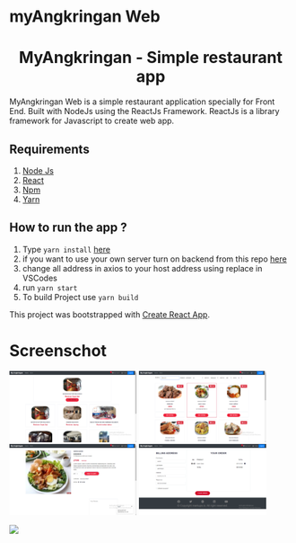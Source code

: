 # myAngkringan Web

<h1 align="center">MyAngkringan - Simple restaurant app</h1>



MyAngkringan Web is a simple restaurant application specially for Front End. Built with NodeJs using the ReactJs Framework.
ReactJs is a library framework for Javascript to create web app.

## Requirements
1. <a href="https://nodejs.org/en/download/">Node Js</a>
2. <a href="https://github.com/facebook/react">React</a>
3. <a href="https://www.npmjs.com/">Npm</a>
3. <a href="https://yarnpkg.com/">Yarn</a>

## How to run the app ?
1. Type `yarn install` [here](#requirements)
2. if you want to use your own server turn on backend from this repo [here](https://github.com/auliaramadhan/myAngkringan)
2. change all address in axios to your host address using replace in VSCodes
3. run `yarn start`
4. To build Project use `yarn build`


This project was bootstrapped with [Create React App](https://github.com/facebook/create-react-app).

# Screenschot

<p float="left">
  <img src="./frontend1.png" width="45%" />
  <img src="./frontend2.png" width="45%" />
  <img src="./frontend3.png" width="45%" />
  <img src="./frontend4.png" width="45%" />
</p>
<img src="./gif.png" width="40%" />




<!-- ## Available Scripts

In the project directory, you can run:

### `yarn start`

Runs the app in the development mode.<br />
Open [http://localhost:3000](http://localhost:3000) to view it in the browser.

The page will reload if you make edits.<br />
You will also see any lint errors in the console.

### `yarn test`

Launches the test runner in the interactive watch mode.<br />
See the section about [running tests](https://facebook.github.io/create-react-app/docs/running-tests) for more information.

### `yarn build`

Builds the app for production to the `build` folder.<br />
It correctly bundles React in production mode and optimizes the build for the best performance.

The build is minified and the filenames include the hashes.<br />
Your app is ready to be deployed!

See the section about [deployment](https://facebook.github.io/create-react-app/docs/deployment) for more information.

### `yarn eject`

**Note: this is a one-way operation. Once you `eject`, you can’t go back!**

If you aren’t satisfied with the build tool and configuration choices, you can `eject` at any time. This command will remove the single build dependency from your project.

Instead, it will copy all the configuration files and the transitive dependencies (Webpack, Babel, ESLint, etc) right into your project so you have full control over them. All of the commands except `eject` will still work, but they will point to the copied scripts so you can tweak them. At this point you’re on your own.

You don’t have to ever use `eject`. The curated feature set is suitable for small and middle deployments, and you shouldn’t feel obligated to use this feature. However we understand that this tool wouldn’t be useful if you couldn’t customize it when you are ready for it.

## Learn More

You can learn more in the [Create React App documentation](https://facebook.github.io/create-react-app/docs/getting-started).

To learn React, check out the [React documentation](https://reactjs.org/).

### Code Splitting

This section has moved here: https://facebook.github.io/create-react-app/docs/code-splitting

### Analyzing the Bundle Size

This section has moved here: https://facebook.github.io/create-react-app/docs/analyzing-the-bundle-size

### Making a Progressive Web App

This section has moved here: https://facebook.github.io/create-react-app/docs/making-a-progressive-web-app

### Advanced Configuration

This section has moved here: https://facebook.github.io/create-react-app/docs/advanced-configuration

### Deployment

This section has moved here: https://facebook.github.io/create-react-app/docs/deployment

### `yarn build` fails to minify

This section has moved here: https://facebook.github.io/create-react-app/docs/troubleshooting#npm-run-build-fails-to-minify -->
